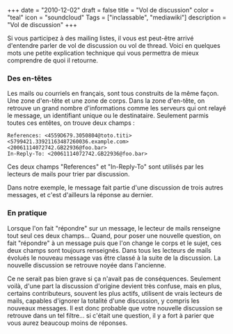 +++
date = "2010-12-02"
draft = false
title = "Vol de discussion"
color = "teal"
icon = "soundcloud"
Tags = ["inclassable", "mediawiki"]
description = "Vol de discussion"
+++

Si vous participez à des mailing listes, il vous est peut-être arrivé
d'entendre parler de vol de discussion ou vol de thread. Voici en
quelques mots une petite explication technique qui vous permettra de
mieux comprendre de quoi il retourne.

### Des en-têtes

Les mails ou courriels en français, sont tous construits de la même
façon. Une zone d'en-tête et une zone de corps. Dans la zone d'en-tête,
on retrouve un grand nombre d'informations comme les serveurs qui ont
relayé le message, un identifiant unique ou le destinataire. Seulement
parmis toutes ces entêtes, on trouve deux champs :

    References: <4559D679.3050804@toto.titi> <5799421.33921163487260036.example.com> <20061114072742.GB22936@foo.bar>
    In-Reply-To: <20061114072742.GB22936@foo.bar>

Ces deux champs "References" et "In-Reply-To" sont utilisés par les
lecteurs de mails pour trier par discussion.

Dans notre exemple, le message fait partie d'une discussion de trois
autres messages, et c'est d'ailleurs la réponse au dernier.

### En pratique

Lorsque l'on fait "répondre" sur un message, le lecteur de mails
renseigne tout seul ces deux champs... Quand, pour poser une nouvelle
question, on fait "répondre" à un message puis que l'on change le corps
et le sujet, ces deux champs sont toujours renseignés. Dans tous les
lecteurs de mails évolués le nouveau message vas être classé à la suite
de la discussion. La nouvelle discussion se retrouve noyée dans
l'ancienne.

Ce ne serait pas bien grave si ça n'avait pas de conséquences. Seulement
voilà, d'une part la discussion d'origine devient très confuse, mais en
plus, certains contributeurs, souvent les plus actifs, utilisent de
vrais lecteurs de mails, capables d'ignorer la totalité d'une
discussion, y compris les nouveaux messages. Il est donc probable que
votre nouvelle discussion se retrouve dans un tel filtre... si c'était
une question, il y a fort à parier que vous aurez beaucoup moins de
réponses.
